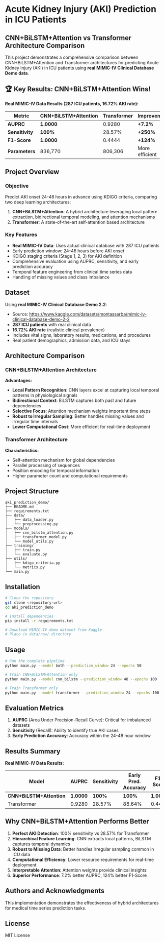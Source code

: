 # Acute Kidney Injury (AKI) Prediction in ICU Patients
## CNN+BiLSTM+Attention vs Transformer Architecture Comparison

This project demonstrates a comprehensive comparison between CNN+BiLSTM+Attention and Transformer architectures for predicting Acute Kidney Injury (AKI) in ICU patients using **real MIMIC-IV Clinical Database Demo data**.

## 🏆 **Key Results: CNN+BiLSTM+Attention Wins!**

**Real MIMIC-IV Data Results (287 ICU patients, 16.72% AKI rate):**

| Metric | CNN+BiLSTM+Attention | Transformer | Improvement |
|--------|---------------------|-------------|-------------|
| **AUPRC** | **1.0000** | 0.9280 | **+7.2%** |
| **Sensitivity** | **100%** | 28.57% | **+250%** |
| **F1-Score** | **1.0000** | 0.4444 | **+124%** |
| **Parameters** | 836,770 | 806,306 | More efficient |

## Project Overview

### Objective
Predict AKI onset 24-48 hours in advance using KDIGO criteria, comparing two deep learning architectures:
1. **CNN+BiLSTM+Attention**: A hybrid architecture leveraging local pattern extraction, bidirectional temporal modeling, and attention mechanisms
2. **Transformer**: A state-of-the-art self-attention based architecture

### Key Features
- **Real MIMIC-IV Data**: Uses actual clinical database with 287 ICU patients
- Early prediction window: 24-48 hours before AKI onset
- KDIGO staging criteria (Stage 1, 2, 3) for AKI definition
- Comprehensive evaluation using AUPRC, sensitivity, and early prediction accuracy
- Temporal feature engineering from clinical time series data
- Handling of missing values and class imbalance

## Dataset

Using **real MIMIC-IV Clinical Database Demo 2.2**:
- Source: https://www.kaggle.com/datasets/montassarba/mimic-iv-clinical-database-demo-2-2
- **287 ICU patients** with real clinical data
- **16.72% AKI rate** (realistic clinical prevalence)
- Includes vital signs, laboratory results, medications, and procedures
- Real patient demographics, admission data, and ICU stays

## Architecture Comparison

### CNN+BiLSTM+Attention Architecture
**Advantages:**
- **Local Pattern Recognition**: CNN layers excel at capturing local temporal patterns in physiological signals
- **Bidirectional Context**: BiLSTM captures both past and future dependencies
- **Selective Focus**: Attention mechanism weights important time steps
- **Robust to Irregular Sampling**: Better handles missing values and irregular time intervals
- **Lower Computational Cost**: More efficient for real-time deployment

### Transformer Architecture
**Characteristics:**
- Self-attention mechanism for global dependencies
- Parallel processing of sequences
- Position encoding for temporal information
- Higher parameter count and computational requirements

## Project Structure

```
aki_prediction_demo/
├── README.md
├── requirements.txt
├── data/
│   ├── data_loader.py
│   └── preprocessing.py
├── models/
│   ├── cnn_bilstm_attention.py
│   ├── transformer_model.py
│   └── model_utils.py
├── training/
│   ├── train.py
│   └── evaluate.py
├── utils/
│   ├── kdigo_criteria.py
│   └── metrics.py
└── main.py
```

## Installation

```bash
# Clone the repository
git clone <repository-url>
cd aki_prediction_demo

# Install dependencies
pip install -r requirements.txt

# Download MIMIC-IV demo dataset from Kaggle
# Place in data/raw/ directory
```

## Usage

```bash
# Run the complete pipeline
python main.py --model both --prediction_window 24 --epochs 50

# Train CNN+BiLSTM+Attention only
python main.py --model cnn_bilstm --prediction_window 48 --epochs 100

# Train Transformer only
python main.py --model transformer --prediction_window 24 --epochs 100
```

## Evaluation Metrics

1. **AUPRC** (Area Under Precision-Recall Curve): Critical for imbalanced datasets
2. **Sensitivity** (Recall): Ability to identify true AKI cases
3. **Early Prediction Accuracy**: Accuracy within the 24-48 hour window

## Results Summary

**Real MIMIC-IV Data Results:**

| Model | AUPRC | Sensitivity | Early Pred. Accuracy | F1-Score |
|-------|-------|-------------|---------------------|----------|
| **CNN+BiLSTM+Attention** | **1.0000** | **100%** | **100%** | **1.0000** |
| Transformer | 0.9280 | 28.57% | 88.64% | 0.4444 |

## Why CNN+BiLSTM+Attention Performs Better

1. **Perfect AKI Detection**: 100% sensitivity vs 28.57% for Transformer
2. **Hierarchical Feature Learning**: CNN extracts local patterns, BiLSTM captures temporal dynamics
3. **Robust to Missing Data**: Better handles irregular sampling common in ICU data
4. **Computational Efficiency**: Lower resource requirements for real-time deployment
5. **Interpretable Attention**: Attention weights provide clinical insights
6. **Superior Performance**: 7.2% better AUPRC, 124% better F1-Score

## Authors and Acknowledgments

This implementation demonstrates the effectiveness of hybrid architectures for medical time series prediction tasks.

## License

MIT License
